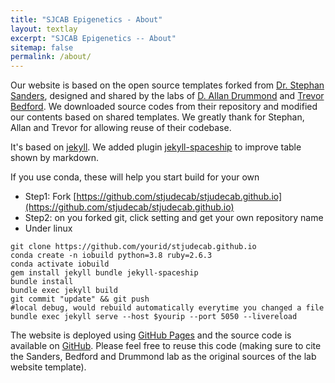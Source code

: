 ```yaml
---
title: "SJCAB Epigenetics - About"
layout: textlay
excerpt: "SJCAB Epigenetics -- About"
sitemap: false
permalink: /about/
---
```


Our website is based on the open source templates forked from [Dr. Stephan Sanders](https://github.com/sanderslab/sanderslab.github.io), designed and shared by the labs of [D. Allan Drummond](http://www.allanlab.org/aboutwebsite.html) and [Trevor Bedford](http://bedford.io/misc/about/). We downloaded source codes from their repository and modified our contents based on shared templates. We greatly thank for Stephan, Allan and Trevor for allowing reuse of their codebase.

It's based on [jekyll](https://jekyllrb.com).
We added plugin [jekyll-spaceship](https://github.com/jeffreytse/jekyll-spaceship) to improve table shown by markdown.

If you use conda, these will help you start build for your own
- Step1: Fork [https://github.com/stjudecab/stjudecab.github.io](https://github.com/stjudecab/stjudecab.github.io)
- Step2: on you forked git, click setting and get your own repository name
- Under linux
```
git clone https://github.com/yourid/stjudecab.github.io
conda create -n iobuild python=3.8 ruby=2.6.3
conda activate iobuild
gem install jekyll bundle jekyll-spaceship
bundle install
bundle exec jekyll build
git commit "update" && git push
#local debug, would rebuild automatically everytime you changed a file
bundle exec jekyll serve --host $yourip --port 5050 --livereload
```

The website is deployed using [GitHub Pages](https://stjudecab.github.io) and the source code is available on [GitHub](https://github.com/stjudecab/stjudecab.github.io). Please feel free to reuse this code (making sure to cite the Sanders, Bedford and Drummond lab as the original sources of the lab website template).
